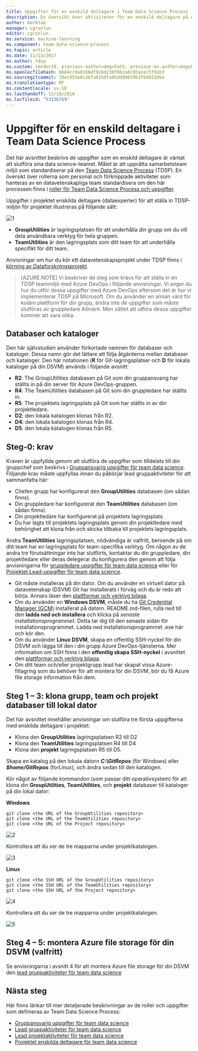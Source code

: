 ```yaml
---
title: Uppgifter för en enskild deltagare i Team Data Science Process
description: En översikt över aktiviteter för en enskild deltagare på ett teamprojekt för data science.
author: marktab
manager: cgronlun
editor: cgronlun
ms.service: machine-learning
ms.component: team-data-science-process
ms.topic: article
ms.date: 11/13/2017
ms.author: tdsp
ms.custom: seodec18, previous-author=deguhath, previous-ms.author=deguhath
ms.openlocfilehash: 6684cc9a0166df9c6d230f6b2a8c05acec5f91b3
ms.sourcegitcommit: 78ec955e8cdbfa01b0fa9bdd99659b3f64932bba
ms.translationtype: MT
ms.contentlocale: sv-SE
ms.lasthandoff: 12/10/2018
ms.locfileid: "53136769"
---
```

# <a name="tasks-for-an-individual-contributor-in-the-team-data-science-process"></a>Uppgifter för en enskild deltagare i Team Data Science Process

Det här avsnittet beskrivs de uppgifter som en enskild deltagare är väntat att slutföra sina data science-teamet. Målet är att upprätta samarbetsteam miljö som standardiserar på den [Team Data Science Process](overview.md) (TDSP). En översikt över rollerna som personal och förknippade aktiviteter som hanteras av en datavetenskapliga team standardisera om den här processen finns i [roller för Team Data Science Process och uppgifter](roles-tasks.md).

Uppgifter i projektet enskilda deltagare (dataexperter) för att ställa in TDSP-miljön för projektet illustreras på följande sätt: 

![1](./media/project-ic-tasks/project-ic-1-tdsp-data-scientist.png)

- **GroupUtilities** är lagringsplatsen för att underhålla din grupp om du vill dela användbara verktyg för hela gruppen. 
- **TeamUtilities** är den lagringsplats som ditt team för att underhålla specifikt för ditt team. 

Anvisningar om hur du kör ett datavetenskapsprojekt under TDSP finns i [körning av Dataforskningsprojekt](project-execution.md). 

>[AZURE.NOTE] Vi beskriver de steg som krävs för att ställa in en TDSP teammiljö med Azure DevOps i följande anvisningar. Vi anger du hur du utför dessa uppgifter med Azure DevOps eftersom det är hur vi implementerar TDSP på Microsoft. Om du använder en annan värd för koden plattform för din grupp, ändra inte de uppgifter som måste slutföras av gruppledare Allmänt. Men sättet att utföra dessa uppgifter kommer att vara olika.


## <a name="repositories-and-directories"></a>Databaser och kataloger

Den här självstudien använder förkortade namnen för databaser och kataloger. Dessa namn gör det lättare att följa åtgärderna mellan databaser och kataloger. Den här notationen (**R** för Git-lagringsplatser och **D** för lokala kataloger på din DSVM) används i följande avsnitt:

- **R2**: The GroupUtilities databasen på Git som din gruppansvarig har ställts in på din server för Azure DevOps-gruppen.
- **R4**: The TeamUtilities databasen på Git som din gruppledare har ställts in.
- **R5**: The projektets lagringsplats på Git som har ställts in av din projektledare.
- **D2**: den lokala katalogen klonas från R2.
- **D4**: den lokala katalogen klonas från R4.
- **D5**: den lokala katalogen klonas från R5.


## <a name="step-0-prerequisites"></a>Steg-0: krav

Kraven är uppfyllda genom att slutföra de uppgifter som tilldelats till din gruppchef som beskrivs i [Gruppansvarig uppgifter för team data science](group-manager-tasks.md). Följande krav måste uppfyllas innan du påbörjar lead gruppaktiviteter för att sammanfatta här: 
- Chefen grupp har konfigurerat den **GroupUtilities** databasen (om sådan finns). 
- Din gruppledare har konfigurerat den **TeamUtilities** databasen (om sådan finns).
- Din projektledare har konfigurerat på projektets lagringsplats. 
- Du har lagts till projektets lagringsplats genom din projektledare med behörighet att klona från och skicka tillbaka till projektets lagringsplats.

Andra **TeamUtilities** lagringsplatsen, nödvändiga är valfritt, beroende på om ditt team har en lagringsplats för team-specifika verktyg. Om någon av de andra tre förutsättningar inte har slutförts, kontaktar du din gruppledare, din projektledare eller deras delegerar du konfigurera den genom att följa anvisningarna för [gruppledare uppgifter för team data science](team-lead-tasks.md) eller för [ Projektet Lead-uppgifter för team data science](project-lead-tasks.md).

- Git måste installeras på din dator. Om du använder en virtuell dator på datavetenskap (DSVM) Git har installerats i förväg och du är redo att börja. Annars läser den [plattformar och verktyg bilaga](platforms-and-tools.md#appendix).  
- Om du använder en **Windows DSVM**, måste du ha [Git Credential Manager (GCM)](https://github.com/Microsoft/Git-Credential-Manager-for-Windows) installerat på datorn. README.md-filen, rulla ned till den **ladda ned och installera** och klicka på *senaste installationsprogrammet*. Detta tar dig till den senaste sidan för installationsprogrammet. Ladda ned installationsprogrammet .exe här och kör den. 
- Om du använder **Linux DSVM**, skapa en offentlig SSH-nyckel för din DSVM och lägga till den i din grupp Azure DevOps-tjänsterna. Mer information om SSH finns i den **offentlig skapa SSH-nyckel** i avsnittet den [plattformar och verktyg bilaga](platforms-and-tools.md#appendix). 
- Om ditt team och/eller projektgrupp lead har skapat vissa Azure-fillagring som du behöver för att montera för din DSVM, bör du få Azure file storage information från dem. 

## <a name="step-1-3-clone-group-team-and-project-repositories-to-local-machine"></a>Steg 1 – 3: klona grupp, team och projekt databaser till lokal dator

Det här avsnittet innehåller anvisningar om slutföra tre första uppgifterna med enskilda deltagare i projektet: 

- Klona den **GroupUtilities** lagringsplatsen R2 till D2
- Klona den **TeamUtilities** lagringsplatsen R4 till D4 
- Klona den **projekt** lagringsplatsen R5 till D5.

Skapa en katalog på den lokala datorn ***C:\GitRepos*** (för Windows) eller ***$home/GitRepos*** (forLinux), och ändra sedan till den katalogen. 

Kör något av följande kommandon (som passar ditt operativsystem) för att klona din **GroupUtilities**, **TeamUtilities**, och **projekt** databaser till kataloger på din lokal dator: 

**Windows**
    
    git clone <the URL of the GroupUtilities repository>
    git clone <the URL of the TeamUtilities repository>
    git clone <the URL of the Project repository>
    
![2](./media/project-ic-tasks/project-ic-2-clone-three-repo-to-ic.png)

Kontrollera att du ser de tre mapparna under projektkatalogen.

![3](./media/project-ic-tasks/project-ic-3-three-repo-cloned-to-ic.png)

**Linux**
    
    git clone <the SSH URL of the GroupUtilities repository>
    git clone <the SSH URL of the TeamUtilities repository>
    git clone <the SSH URL of the Project repository>

![4](./media/project-ic-tasks/project-ic-4-clone-three-repo-to_ic-linux.png)

Kontrollera att du ser de tre mapparna under projektkatalogen.

![5](./media/project-ic-tasks/project-ic-5-three-repo-cloned-to-ic-linux.png)

## <a name="step-4-5-mount-azure-file-storage-to-your-dsvm-optional"></a>Steg 4 – 5: montera Azure file storage för din DSVM (valfritt)

Se anvisningarna i avsnitt 4 för att montera Azure file storage för din DSVM den [lead gruppaktiviteter för team data science](team-lead-tasks.md)

## <a name="next-steps"></a>Nästa steg

Här finns länkar till mer detaljerade beskrivningar av de roller och uppgifter som definieras av Team Data Science Process:

- [Gruppansvarig uppgifter för team data science](group-manager-tasks.md)
- [Lead gruppaktiviteter för team data science](team-lead-tasks.md)
- [Lead projektaktiviteter för team data science](project-lead-tasks.md)
- [Projektet enskilda deltagare för team data science](project-ic-tasks.md)

